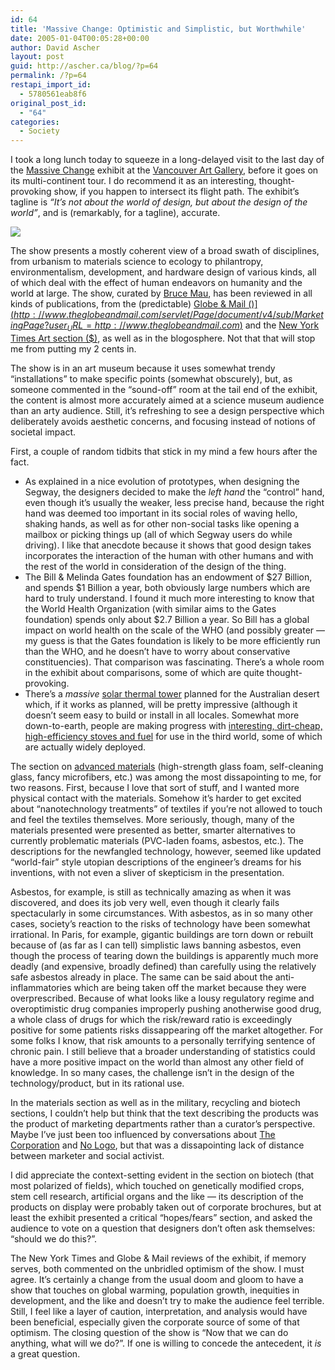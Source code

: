 ```yaml
---
id: 64
title: 'Massive Change: Optimistic and Simplistic, but Worthwhile'
date: 2005-01-04T00:05:28+00:00
author: David Ascher
layout: post
guid: http://ascher.ca/blog/?p=64
permalink: /?p=64
restapi_import_id:
  - 5780561eab8f6
original_post_id:
  - "64"
categories:
  - Society
---
```

I took a long lunch today to squeeze in a long-delayed visit to the last day of the [Massive Change](http://www.vanartgallery.bc.ca/exhibitions_massive.cfm) exhibit at the [Vancouver Art Gallery](http://www.vanartgallery.bc.ca/), before it goes on its multi-continent tour. I do recommend it as an interesting, thought-provoking show, if you happen to intersect its flight path. The exhibit&#8217;s tagline is _&#8220;It&#8217;s not about the world of design, but about the design of the world&#8221;_, and is (remarkably, for a tagline), accurate.

<span align="center"><img src="http://www.massivechange.com/images/projects/exhibition_montage1.jpg" /></span>

The show presents a mostly coherent view of a broad swath of disciplines, from urbanism to materials science to ecology to philantropy, environmentalism, development, and hardware design of various kinds, all of which deal with the effect of human endeavors on humanity and the world at large. The show, curated by [Bruce Mau](http://www.brucemaudesign.com/), has been reviewed in all kinds of publications, from the (predictable) [Globe & Mail ($)](http://www.theglobeandmail.com/servlet/Page/document/v4/sub/MarketingPage?user_URL=http://www.theglobeandmail.com%2Fservlet%2FArticleNews%2FTPStory%2FLAC%2F20041007%2FMASSIVE07%2FTPEntertainment%2F%3Fquery%3Dbruce%2Bmau&ord=1104817124103&brand=theglobeandmail&force_login=true) to the [New York Times Magazine ($)](http://query.nytimes.com/gst/abstract.html?res=F50E1EFB385D0C758EDDA00894DC404482&incamp=archive:search) and the [New York Times Art section ($)](http://query.nytimes.com/gst/abstract.html?res=FA0714F7385E0C778EDDA90994DC404482&incamp=archive:search), as well as in the blogosphere. Not that that will stop me from putting my 2 cents in.

The show is in an art museum because it uses somewhat trendy &#8220;installations&#8221; to make specific points (somewhat obscurely), but, as someone commented in the &#8220;sound-off&#8221; room at the tail end of the exhibit, the content is almost more accurately aimed at a science museum audience than an arty audience. Still, it&#8217;s refreshing to see a design perspective which deliberately avoids aesthetic concerns, and focusing instead of notions of societal impact.

First, a couple of random tidbits that stick in my mind a few hours after the fact.

  * As explained in a nice evolution of prototypes, when designing the Segway, the designers decided to make the _left hand_ the &#8220;control&#8221; hand, even though it&#8217;s usually the weaker, less precise hand, because the right hand was deemed too important in its social roles of waving hello, shaking hands, as well as for other non-social tasks like opening a mailbox or picking things up (all of which Segway users do while driving). I like that anecdote because it shows that good design takes incorporates the interaction of the human with other humans and with the rest of the world in consideration of the design of the thing.
  * The Bill & Melinda Gates foundation has an endowment of $27 Billion, and spends $1 Billion a year, both obviously large numbers which are hard to truly understand. I found it much more interesting to know that the World Health Organization (with similar aims to the Gates foundation) spends only about $2.7 Billion a year. So Bill has a global impact on world health on the scale of the WHO (and possibly greater &#8212; my guess is that the Gates foundation is likely to be more efficiently run than the WHO, and he doesn&#8217;t have to worry about conservative constituencies). That comparison was fascinating. There&#8217;s a whole room in the exhibit about comparisons, some of which are quite thought-provoking.
  * There&#8217;s a _massive_ [solar thermal tower](http://www.massivechange.com/ene_03.html) planned for the Australian desert which, if it works as planned, will be pretty impressive (although it doesn&#8217;t seem easy to build or install in all locales. Somewhat more down-to-earth, people are making progress with [interesting, dirt-cheap, high-efficiency stoves and fuel](http://www.massivechange.com/ene_04.html) for use in the third world, some of which are actually widely deployed.

The section on [advanced materials](http://www.massivechange.com/mat_01.html) (high-strength glass foam, self-cleaning glass, fancy microfibers, etc.) was among the most dissapointing to me, for two reasons. First, because I love that sort of stuff, and I wanted more physical contact with the materials. Somehow it&#8217;s harder to get excited about &#8220;nanotechnology treatments&#8221; of textiles if you&#8217;re not allowed to touch and feel the textiles themselves. More seriously, though, many of the materials presented were presented as better, smarter alternatives to currently problematic materials (PVC-laden foams, asbestos, etc.). The descriptions for the newfangled technology, however, seemed like updated &#8220;world-fair&#8221; style utopian descriptions of the engineer&#8217;s dreams for his inventions, with not even a sliver of skepticism in the presentation.

Asbestos, for example, is still as technically amazing as when it was discovered, and does its job very well, even though it clearly fails spectacularly in some circumstances. With asbestos, as in so many other cases, society&#8217;s reaction to the risks of technology have been somewhat irrational. In Paris, for example, gigantic buildings are torn down or rebuilt because of (as far as I can tell) simplistic laws banning asbestos, even though the process of tearing down the buildings is apparently much more deadly (and expensive, broadly defined) than carefully using the relatively safe asbestos already in place. The same can be said about the anti-inflammatories which are being taken off the market because they were overprescribed. Because of what looks like a lousy regulatory regime and overoptimistic drug companies improperly pushing anotherwise good drug, a whole class of drugs for which the risk/reward ratio is exceedingly positive for some patients risks dissappearing off the market altogether. For some folks I know, that risk amounts to a personally terrifying sentence of chronic pain. I still believe that a broader understanding of statistics could have a more positive impact on the world than almost any other field of knowledge. In so many cases, the challenge isn&#8217;t in the design of the technology/product, but in its rational use.

In the materials section as well as in the military, recycling and biotech sections, I couldn&#8217;t help but think that the text describing the products was the product of marketing departments rather than a curator&#8217;s perspective. Maybe I&#8217;ve just been too influenced by conversations about [The Corporation](http://www.thecorporation.com/) and [No Logo](http://www.amazon.com/exec/obidos/redirect?tag=davidaschersb-20%26link_code=xm2%26camp=2025%26creative=165953%26path=http://www.amazon.com/gp/redirect.html%253fASIN=0312421435%2526location=/o/ASIN/0312421435%25253FSubscriptionId=1P7KD2W4QQYSPAG6NC82 "View product details at Amazon"), but that was a dissapointing lack of distance between marketer and social activist.

I did appreciate the context-setting evident in the section on biotech (that most polarized of fields), which touched on genetically modified crops, stem cell research, artificial organs and the like &#8212; its description of the products on display were probably taken out of corporate brochures, but at least the exhibit presented a critical &#8220;hopes/fears&#8221; section, and asked the audience to vote on a question that designers don&#8217;t often ask themselves: &#8220;should we do this?&#8221;.

The New York Times and Globe & Mail reviews of the exhibit, if memory serves, both commented on the unbridled optimism of the show. I must agree. It&#8217;s certainly a change from the usual doom and gloom to have a show that touches on global warming, population growth, inequities in development, and the like and doesn&#8217;t try to make the audience feel terrible. Still, I feel like a layer of caution, interpretation, and analysis would have been beneficial, especially given the corporate source of some of that optimism. The closing question of the show is &#8220;Now that we can do anything, what will we do?&#8221;. If one is willing to concede the antecedent, it _is_ a great question.